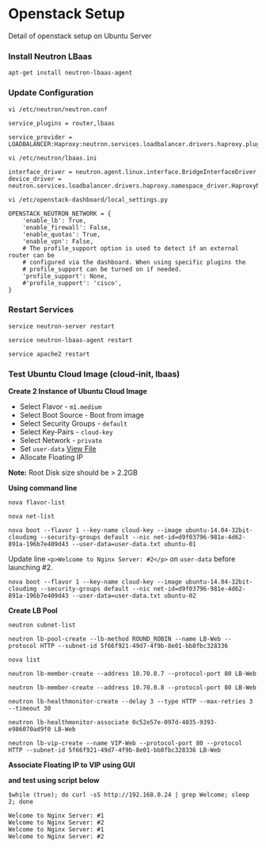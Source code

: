 # Openstack Setup #

Detail of openstack setup on Ubuntu Server

### Install Neutron LBaas ###

`apt-get install neutron-lbaas-agent` 

### Update Configuration ###

`vi /etc/neutron/neutron.conf`

```
service_plugins = router,lbaas

service_provider = LOADBALANCER:Haproxy:neutron.services.loadbalancer.drivers.haproxy.plugin_driver.HaproxyOnHostPluginDriver:default
```

`vi /etc/neutron/lbaas.ini`

```
interface_driver = neutron.agent.linux.interface.BridgeInterfaceDriver
device_driver = neutron.services.loadbalancer.drivers.haproxy.namespace_driver.HaproxyNSDriver
```

`vi /etc/openstack-dashboard/local_settings.py`

```
OPENSTACK_NEUTRON_NETWORK = {
    'enable_lb': True,
    'enable_firewall': False,
    'enable_quotas': True,
    'enable_vpn': False,
    # The profile_support option is used to detect if an external router can be
    # configured via the dashboard. When using specific plugins the
    # profile_support can be turned on if needed.
    'profile_support': None,
    #'profile_support': 'cisco',
}
```

### Restart Services ###

`service neutron-server restart`

`service neutron-lbaas-agent restart`

`service apache2 restart`

### Test Ubuntu Cloud Image (cloud-init, lbaas) ###

**Create 2 Instance of Ubuntu Cloud Image**

- Select Flavor - `m1.medium`
- Select Boot Source - Boot from image
- Select Security Groups - `default`
- Select Key-Pairs - `cloud-key`
- Select Network - `private`
- Set `user-data` [View File](openstack-user-data.txt)
- Allocate Floating IP

**Note:** Root Disk size should be > 2.2GB

**Using command line**

`nova flavor-list`

`nova net-list`

`nova boot --flavor 1 --key-name cloud-key --image ubuntu-14.04-32bit-cloudimg --security-groups default --nic net-id=d9f03796-981e-4d62-891a-196b7e409d43 --user-data=user-data.txt ubuntu-01`

Update line `<p>Welcome to Nginx Server: #2</p>` on `user-data` before launching #2.

`nova boot --flavor 1 --key-name cloud-key --image ubuntu-14.04-32bit-cloudimg --security-groups default --nic net-id=d9f03796-981e-4d62-891a-196b7e409d43 --user-data=user-data.txt ubuntu-02`


**Create LB Pool**

`neutron subnet-list`

`neutron lb-pool-create --lb-method ROUND_ROBIN --name LB-Web --protocol HTTP --subnet-id 5f66f921-49d7-4f9b-8e01-bb8fbc328336` 

`nova list` 

`neutron lb-member-create --address 10.70.0.7 --protocol-port 80 LB-Web`

`neutron lb-member-create --address 10.70.0.8 --protocol-port 80 LB-Web`

`neutron lb-healthmonitor-create --delay 3 --type HTTP --max-retries 3 --timeout 30`

`neutron lb-healthmonitor-associate 0c52e57e-097d-4035-9393-e986070ad9f0 LB-Web`


`neutron lb-vip-create --name VIP-Web --protocol-port 80 --protocol HTTP --subnet-id 5f66f921-49d7-4f9b-8e01-bb8fbc328336 LB-Web`

**Associate Floating IP to VIP using GUI**

**and test using script below**

`$while (true); do curl -sS http://192.168.0.24 | grep Welcome; sleep 2; done`


```
Welcome to Nginx Server: #1
Welcome to Nginx Server: #2
Welcome to Nginx Server: #1
Welcome to Nginx Server: #2
```
